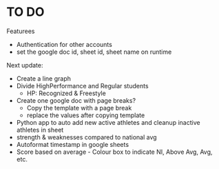 # TO DO
Featurees
- Authentication for other accounts
- set the google doc id, sheet id, sheet name on runtime

Next update:
- Create a line graph
- Divide HighPerformance and Regular students
    - HP: Recognized & Freestyle
- Create one google doc with page breaks?
    - Copy the template with a page break
    - replace the values after copying template
- Python app to auto add new active athletes and cleanup inactive athletes in sheet
- strength & weaknesses compared to national avg
- Autoformat timestamp in google sheets
- Score based on average - Colour box to indicate NI, Above Avg, Avg, etc.
